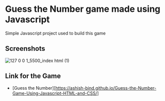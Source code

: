# Guess the Number game made using Javascript

Simple Javascript project used to build this game

## Screenshots

![127 0 0 1_5500_index html (1)](https://user-images.githubusercontent.com/121487855/227699693-0b85854b-cbe8-4ca3-a09a-625743dfa79f.png)

## Link for the Game

- [Guess the Number][https://ashish-bind.github.io/Guess-the-Number-Game-Using-Javascript-HTML-and-CSS/]
